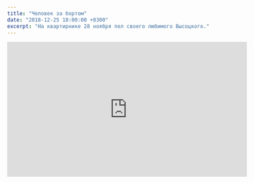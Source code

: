 ```yaml
---
title: "Человек за бортом"
date: "2018-12-25 18:00:00 +0300"
excerpt: "На квартирнике 28 ноября пел своего любимого Высоцкого."
---
```


<div class="video-wrapper">
  <iframe width="560" height="315" src="https://www.youtube.com/embed/WVSaZwut2PU" frameborder="0" allow="accelerometer; autoplay; encrypted-media; gyroscope; picture-in-picture" allowfullscreen></iframe>
</div>

